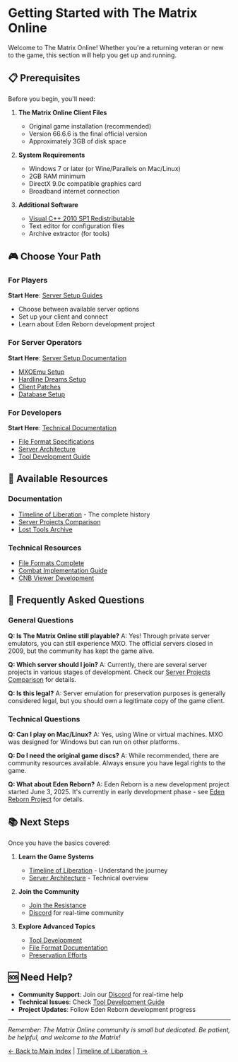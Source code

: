 # Getting Started with The Matrix Online

Welcome to The Matrix Online! Whether you're a returning veteran or new to the game, this section will help you get up and running.

## 📋 Prerequisites

Before you begin, you'll need:

1. **The Matrix Online Client Files**
   - Original game installation (recommended)
   - Version 66.6.6 is the final official version
   - Approximately 3GB of disk space

2. **System Requirements**
   - Windows 7 or later (or Wine/Parallels on Mac/Linux)
   - 2GB RAM minimum
   - DirectX 9.0c compatible graphics card
   - Broadband internet connection

3. **Additional Software**
   - [Visual C++ 2010 SP1 Redistributable](https://www.microsoft.com/en-us/download/details.aspx?id=8328)
   - Text editor for configuration files
   - Archive extractor (for tools)

## 🎮 Choose Your Path

### For Players
**Start Here**: [Server Setup Guides](../02-server-setup/index.md)
- Choose between available server options
- Set up your client and connect
- Learn about Eden Reborn development project

### For Server Operators  
**Start Here**: [Server Setup Documentation](../02-server-setup/index.md)
- [MXOEmu Setup](../02-server-setup/mxoemu-setup.md)
- [Hardline Dreams Setup](../02-server-setup/hardline-dreams-setup.md)
- [Client Patches](../02-server-setup/client-patches.md)
- [Database Setup](../02-server-setup/database-setup.md)

### For Developers
**Start Here**: [Technical Documentation](../03-technical-docs/index.md)
- [File Format Specifications](../03-technical-docs/file-formats/index.md)
- [Server Architecture](../03-technical/server-architecture.md)
- [Tool Development Guide](../04-tools-modding/tool-development-guide.md)

## 🚀 Available Resources

### Documentation
- [Timeline of Liberation](timeline-of-liberation.md) - The complete history
- [Server Projects Comparison](../02-server-setup/server-projects-comparison.md)
- [Lost Tools Archive](../04-tools-modding/lost-tools-archive.md)

### Technical Resources
- [File Formats Complete](../03-technical/file-formats-complete.md)
- [Combat Implementation Guide](../03-technical/combat-implementation-guide.md)
- [CNB Viewer Development](../04-tools-modding/cnb-viewer-development.md)

## 🤔 Frequently Asked Questions

### General Questions

**Q: Is The Matrix Online still playable?**
A: Yes! Through private server emulators, you can still experience MXO. The official servers closed in 2009, but the community has kept the game alive.

**Q: Which server should I join?**
A: Currently, there are several server projects in various stages of development. Check our [Server Projects Comparison](../02-server-setup/server-projects-comparison.md) for details.

**Q: Is this legal?**
A: Server emulation for preservation purposes is generally considered legal, but you should own a legitimate copy of the game client.

### Technical Questions

**Q: Can I play on Mac/Linux?**
A: Yes, using Wine or virtual machines. MXO was designed for Windows but can run on other platforms.

**Q: Do I need the original game discs?**
A: While recommended, there are community resources available. Always ensure you have legal rights to the game.

**Q: What about Eden Reborn?**
A: Eden Reborn is a new development project started June 3, 2025. It's currently in early development phase - see [Eden Reborn Project](../02-server-setup/eden-reborn-success.md) for details.

## 📚 Next Steps

Once you have the basics covered:

1. **Learn the Game Systems**
   - [Timeline of Liberation](timeline-of-liberation.md) - Understand the journey
   - [Server Architecture](../03-technical/server-architecture.md) - Technical overview

2. **Join the Community**
   - [Join the Resistance](../08-community/join-the-resistance.md)
   - [Discord](https://discord.gg/3QXTAGB9) for real-time community

3. **Explore Advanced Topics**
   - [Tool Development](../04-tools-modding/tool-development-guide.md)
   - [File Format Documentation](../03-technical-docs/file-formats/index.md)
   - [Preservation Efforts](../07-preservation/index.md)

## 🆘 Need Help?

- **Community Support**: Join our [Discord](https://discord.gg/3QXTAGB9) for real-time help
- **Technical Issues**: Check [Tool Development Guide](../04-tools-modding/tool-development-guide.md)
- **Project Updates**: Follow Eden Reborn development progress

---

*Remember: The Matrix Online community is small but dedicated. Be patient, be helpful, and welcome to the Matrix!*

[← Back to Main Index](../index.md) | [Timeline of Liberation →](timeline-of-liberation.md)